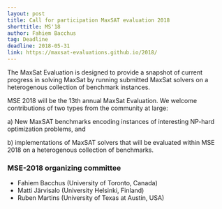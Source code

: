 ```yaml
---
layout: post
title: Call for participation MaxSAT evaluation 2018 
shorttitle: MS'18
author: Fahiem Bacchus
tag: Deadline
deadline: 2018-05-31
link: https://maxsat-evaluations.github.io/2018/ 
---
```


The MaxSat Evaluation is designed to provide a snapshot of current
progress in solving MaxSat by running submitted MaxSat solvers on a
heterogenous collection of benchmark instances.

MSE 2018 will be the 13th annual MaxSat Evaluation. We 
welcome contributions of two types from the community at large:

a) New MaxSAT benchmarks encoding instances of interesting
     NP-hard optimization problems, and

b) implementations of MaxSAT solvers that will be evaluated
    within MSE 2018 on a heterogenous collection of benchmarks.


### MSE-2018 organizing committee

+  Fahiem Bacchus (University of Toronto, Canada)
+  Matti Järvisalo (University Helsinki, Finland)
+  Ruben Martins (University of Texas at Austin, USA)


